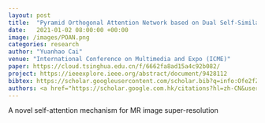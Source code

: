 ```yaml
---
layout: post
title:  "Pyramid Orthogonal Attention Network based on Dual Self-Similarity for Accurate Mr Image Super-Resolution"
date:   2021-01-02 08:00:00 +00:00
image: /images/POAN.png
categories: research
author: "Yuanhao Cai"
venue: "International Conference on Multimedia and Expo (ICME)"
paper: https://cloud.tsinghua.edu.cn/f/6662fa8ad15a4c92b082/
project: https://ieeexplore.ieee.org/abstract/document/9428112
bibtex: https://scholar.googleusercontent.com/scholar.bib?q=info:Ofe2fZC1xZIJ:scholar.google.com/&output=citation&scisdr=CgXzW2SUEPyMrVM62e4:AAGBfm0AAAAAYdk8we61UaBD8BeBXXnKhxx2V6zMEhzC&scisig=AAGBfm0AAAAAYdk8wTpan_uKVjm6K9I1RdXg5EIfPBSz&scisf=4&ct=citation&cd=-1&hl=zh-CN&scfhb=1
authors: <a href="https://scholar.google.com.hk/citations?hl=zh-CN&user=a_WRvyIAAAAJ">Xiaowan Hu</a>, <a href="https://www.sigs.tsinghua.edu.cn/whq/">Haoqian Wang</a>, <strong>Yuanhao Cai </strong>, <a href="https://scholar.google.com/citations?user=xkK4mRUAAAAJ&hl=en">Xiaole Zhao</a>, <a href="https://yulunzhang.com/">Yulun Zhang</a>
---
```

A novel self-attention mechanism for MR image super-resolution